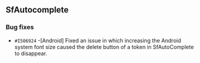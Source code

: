 ## SfAutocomplete

### Bug fixes

- `#I506924` -[Android] Fixed an issue in which increasing the Android system font size caused the delete button of a token in SfAutoComplete to disappear.
